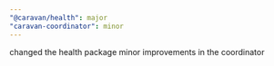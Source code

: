 ```yaml
---
"@caravan/health": major
"caravan-coordinator": minor
---
```


changed the health package minor improvements in the coordinator
